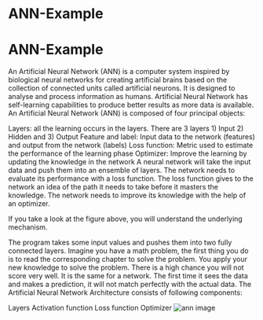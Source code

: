 # ANN-Example
# ANN-Example
An Artificial Neural Network (ANN) is a computer system inspired by biological neural networks for creating artificial brains based on the collection of connected units called artificial neurons. It is designed to analyse and process information as humans. Artificial Neural Network has self-learning capabilities to produce better results as more data is available.
An Artificial Neural Network (ANN) is composed of four principal objects:

Layers: all the learning occurs in the layers. There are 3 layers 1) Input 2) Hidden and 3) Output
Feature and label: Input data to the network (features) and output from the network (labels)
Loss function: Metric used to estimate the performance of the learning phase
Optimizer: Improve the learning by updating the knowledge in the network
A neural network will take the input data and push them into an ensemble of layers. The network needs to evaluate its performance with a loss function. The loss function gives to the network an idea of the path it needs to take before it masters the knowledge. The network needs to improve its knowledge with the help of an optimizer.

If you take a look at the figure above, you will understand the underlying mechanism.

The program takes some input values and pushes them into two fully connected layers. Imagine you have a math problem, the first thing you do is to read the corresponding chapter to solve the problem. You apply your new knowledge to solve the problem. There is a high chance you will not score very well. It is the same for a network. The first time it sees the data and makes a prediction, it will not match perfectly with the actual data.
The Artificial Neural Network Architecture consists of following components:

Layers
Activation function
Loss function
Optimizer
![ann image](https://user-images.githubusercontent.com/113771543/192161435-8694e1a2-aa2e-448a-9f24-59fb077d484e.jpeg)
